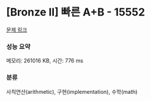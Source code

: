 # [Bronze II] 빠른 A+B - 15552 

[문제 링크](https://www.acmicpc.net/problem/15552) 

### 성능 요약

메모리: 261016 KB, 시간: 776 ms

### 분류

사칙연산(arithmetic), 구현(implementation), 수학(math)

